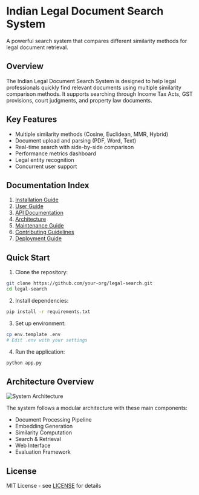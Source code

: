 # Indian Legal Document Search System

A powerful search system that compares different similarity methods for legal document retrieval.

## Overview

The Indian Legal Document Search System is designed to help legal professionals quickly find relevant documents using multiple similarity comparison methods. It supports searching through Income Tax Acts, GST provisions, court judgments, and property law documents.

## Key Features

- Multiple similarity methods (Cosine, Euclidean, MMR, Hybrid)
- Document upload and parsing (PDF, Word, Text)
- Real-time search with side-by-side comparison
- Performance metrics dashboard
- Legal entity recognition
- Concurrent user support

## Documentation Index

1. [Installation Guide](installation.md)
2. [User Guide](user_guide.md)
3. [API Documentation](api.md)
4. [Architecture](architecture.md)
5. [Maintenance Guide](maintenance.md)
6. [Contributing Guidelines](contributing.md)
7. [Deployment Guide](deployment.md)

## Quick Start

1. Clone the repository:
```bash
git clone https://github.com/your-org/legal-search.git
cd legal-search
```

2. Install dependencies:
```bash
pip install -r requirements.txt
```

3. Set up environment:
```bash
cp env.template .env
# Edit .env with your settings
```

4. Run the application:
```bash
python app.py
```

## Architecture Overview

![System Architecture](images/architecture.png)

The system follows a modular architecture with these main components:

- Document Processing Pipeline
- Embedding Generation
- Similarity Computation
- Search & Retrieval
- Web Interface
- Evaluation Framework

## License

MIT License - see [LICENSE](LICENSE) for details
